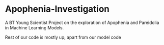 # Apophenia-Investigation
A BT Young Scientist Project on the exploration of Apophenia and Pareidolia in Machine Learning Models.

Rest of our code is mostly up, apart from our model code

